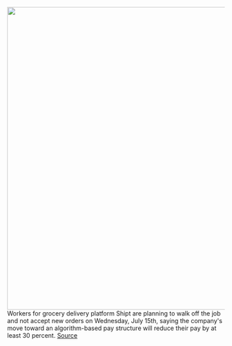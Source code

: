 <img src='https://cdn.vox-cdn.com/thumbor/-eCom8RSkAuNhsPvacY1tAoro0k=/0x0:2000x1333/1200x800/filters:focal(861x819:1181x1139)/cdn.vox-cdn.com/uploads/chorus_image/image/67050091/shipt_1.0.jpg' width='700px' /><br/>
Workers for grocery delivery platform Shipt are planning to walk off the job and not accept new orders on Wednesday, July 15th, saying the company's move toward an algorithm-based pay structure will reduce their pay by at least 30 percent.
<a href='https://www.theverge.com/2020/7/13/21322454/shipt-boycott-july-15-pay-algorithm-instacart-grocery-delivery-target'> Source <a/>